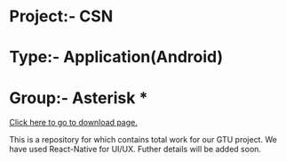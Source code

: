 # Project:- CSN
# Type:- Application(Android)
# Group:- Asterisk *

[Click here to go to download page.]('https://github.com/BurningTiles/CSN/releases')

This is a repository for which contains total work for our GTU project.
We have used React-Native for UI/UX.
Futher details will be added soon.

